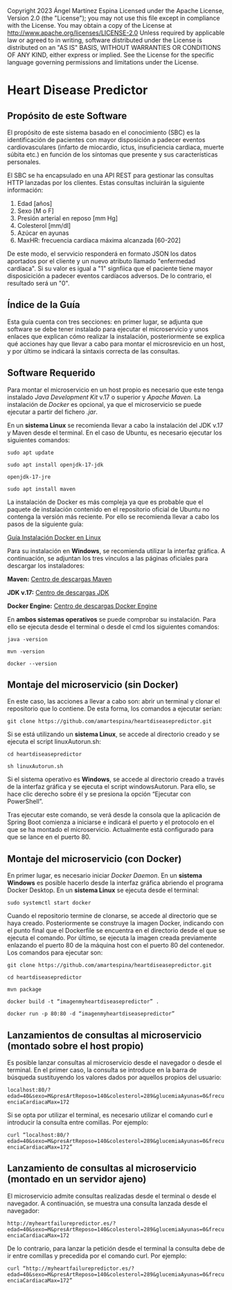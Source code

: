 Copyright 2023 Ángel Martínez Espina
Licensed under the Apache License, Version 2.0 (the "License");
you may not use this file except in compliance with the License.
You may obtain a copy of the License at
http://www.apache.org/licenses/LICENSE-2.0
Unless required by applicable law or agreed to in writing, software
distributed under the License is distributed on an "AS IS" BASIS,
WITHOUT WARRANTIES OR CONDITIONS OF ANY KIND, either express or implied.
See the License for the specific language governing permissions and
limitations under the License.

# Heart Disease Predictor #


## Propósito de este Software ##
El propósito de este sistema basado en el conocimiento (SBC) es la identificación de pacientes con mayor disposición a padecer eventos cardiovasculares (infarto de miocardio, ictus, insuficiencia cardiaca, muerte súbita etc.) en función de los síntomas que presente y sus características personales. 

El SBC se ha encapsulado en una API REST para gestionar las consultas HTTP lanzadas por los clientes. Estas consultas incluirán la siguiente información:
1. Edad [años]
2. Sexo [M o F]
4. Presión arterial en reposo [mm Hg]
5. Colesterol [mm/dl]
6. Azúcar en ayunas
7. MaxHR: frecuencia cardíaca máxima alcanzada [60-202]


De este modo, el servvicio responderá en formato JSON los datos aportados por el cliente y un nuevo atributo llamado "enfermedad cardíaca". Si su valor es igual a "1" signfiica que el paciente tiene mayor disposicición a padecer eventos cardíacos adversos. De lo contrario, el resultado será un "0". 

## Índice de la Guía ##
Esta guía cuenta con tres secciones: en primer lugar, se adjunta que software se debe tener instalado para ejecutar el microservicio y unos enlaces que explican cómo realizar la instalación, posteriormente se explica qué acciones hay que llevar a cabo para montar el microsrevicio en un host, y por último se indicará la sintaxis correcta de las consultas. 

## Software Requerido ##
Para montar el microservicio en un host propio es necesario que este tenga instalado *Java Development Kit* v.17 o superior y *Apache Maven*. La instalación de *Docker* es opcional, ya que el microservicio se puede ejecutar a partir del fichero *.jar*. 

En un **sistema Linux**  se recomienda llevar a cabo la instalación del JDK v.17 y Maven desde el terminal.  En el caso de Ubuntu, es necesario ejecutar los siguientes comandos: 

```console
sudo apt update
```

```console
sudo apt install openjdk-17-jdk 
```

```console
openjdk-17-jre
```

```console
sudo apt install maven
```

La instalación de Docker es más compleja ya que es probable que el paquete de instalación contenido en el repositorio oficial de Ubuntu no contenga la versión más reciente. Por ello se recomienda llevar a cabo los pasos de la siguiente guía:

[Guía Instalación Docker en Linux](https://www.digitalocean.com/community/tutorials/how-to-install-and-use-docker-on-ubuntu-20-04-es)

Para su instalación en **Windows**, se recomienda utilizar la interfaz gráfica. A continuación, se adjuntan los tres vínculos a las páginas oficiales para descargar los instaladores: 

**Maven:**
[Centro de descargas Maven](https://maven.apache.org/download.cgi)

**JDK v.17:**
[Centro de descargas JDK](https://www.oracle.com/java/technologies/javase/jdk17-archive-downloads.html)


**Docker Engine:**
[Centro de descargas Docker Engine](https://docs.docker.com/engine/install/)

En **ambos sistemas operativos** se puede comprobar su instalación. Para ello se ejecuta desde el terminal o desde el cmd los siguientes comandos:

```console
java -version
```
```console
mvn -version
```
```console
docker --version
```


## Montaje del microservicio (sin Docker) ##
En este caso, las acciones a llevar a cabo son: abrir un terminal y clonar el repositorio que lo contiene. De esta forma, los comandos a ejecutar serían:  

```console
git clone https://github.com/amartespina/heartdiseasepredictor.git
```

Si se está utilizando un **sistema Linux**, se accede al directorio creado y se ejecuta el script linuxAutorun.sh: 

`cd heartdiseasepredictor`

`sh linuxAutorun.sh`

Si el sistema operativo es **Windows**, se accede al directorio creado a través de la interfaz gráfica y se ejecuta el script windowsAutorun. Para ello, se hace clic derecho sobre él y se presiona la opción “Ejecutar con PowerShell”.


Tras ejecutar este comando, se verá desde la consola que la aplicación de Spring Boot comienza a iniciarse e indicará el puerto y el protocolo en el que se ha montado el microservicio. Actualmente está configurado para que se lance en el puerto 80.


## Montaje del microservicio (con Docker) ##

En primer lugar, es necesario iniciar *Docker Daemon*. En un **sistema Windows** es posible hacerlo desde la interfaz gráfica abriendo el programa Docker Desktop. En un **sistema Linux** se ejecuta desde el terminal: 

`sudo systemctl start docker`

Cuando el repositorio termine de clonarse, se accede al directorio que se haya creado.  Posteriormente se construye la imagen Docker, indicando con el punto final que el Dockerfile se encuentra en el directorio desde el que se ejecuta el comando. Por último, se ejecuta la imagen creada previamente enlazando el puerto 80 de la máquina host con el puerto 80 del contenedor. Los comandos para ejecutar son: 

`git clone https://github.com/amartespina/heartdiseasepredictor.git`

`cd heartdiseasepredictor`

`mvn package`

`docker build -t “imagenmyheartdiseasepredictor” .`

`docker run -p 80:80 -d “imagenmyheartdiseasepredictor”`

## Lanzamientos de consultas al microservicio (montado sobre el host propio) ##

Es posible lanzar consultas al microservicio desde el navegador o desde el terminal. En el primer caso, la consulta se introduce en la barra de búsqueda sustituyendo los valores dados por aquellos propios del usuario: 

`localhost:80/?edad=40&sexo=M&presArtReposo=140&colesterol=289&glucemiaAyunas=0&frecuenciaCardiacaMax=172`

Si se opta por utilizar el terminal, es necesario utilizar el comando curl e introducir la consulta entre comillas. Por ejemplo:

`curl “localhost:80/?edad=40&sexo=M&presArtReposo=140&colesterol=289&glucemiaAyunas=0&frecuenciaCardiacaMax=172”`

## Lanzamiento de consultas al microservicio (montado en un servidor ajeno)  ##
El microservicio admite consultas realizadas desde el terminal o desde el navegador. A continuación, se muestra una consulta lanzada desde el navegador: 

`http://myheartfailurepredictor.es/?edad=40&sexo=M&presArtReposo=140&colesterol=289&glucemiaAyunas=0&frecuenciaCardiacaMax=172`

De lo contrario, para lanzar la petición desde el terminal la consulta debe de ir entre comillas y precedida por el comando curl. Por ejemplo: 

`curl “http://myheartfailurepredictor.es/?edad=40&sexo=M&presArtReposo=140&colesterol=289&glucemiaAyunas=0&frecuenciaCardiacaMax=172”`

